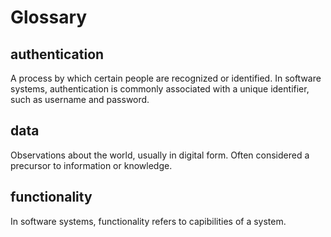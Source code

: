 # Glossary

## authentication
A process by which certain people are recognized or identified. In software systems, authentication is commonly associated with a unique identifier, such as username and password.

## data
Observations about the world, usually in digital form.  Often considered a precursor to information or knowledge.

## functionality
In software systems, functionality refers to capibilities of a system.